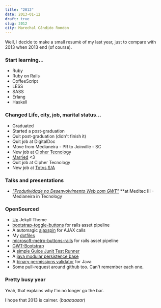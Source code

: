 ```yaml
---
title: "2012"
date: 2013-01-12
draft: true
slug: 2012
city: Marechal Cândido Rondon
---
```


Well, I decide to make a small resumè of my last year, just to compare with 2013 when 2013 end (of course).

### Start learning…

- Ruby
- Ruby on Rails
- CoffeeScript
- LESS
- SASS
- Erlang
- Haskell

### Changed Life, city, job, marital status…

- Graduated
- Started a post-graduation
- Quit post-graduation (didn't finish it)
- Quit job at DigitalDoc
- Move from Medianeira - PR to Joinville - SC
- New job at [Cipher Tecnology](http://www.cipher.com/)
- [Married](https://carlosbecker.com/posts/just-married/) <3
- Quit job at Cipher Tecnology
- New job at [Totvs S/A](http://www.totvs.com/)

### Talks and presentations

- *["Produtividade no Desenvolvimento Web com GWT"](https://github.com/caarlos0/meditec)* **at Meditec III - Medianeira in Tecnology

### OpenSourced

- [Up](https://carlosbecker.com/posts/up-a-jekyll-theme/) Jekyll Theme
- [bootstrap-toggle-buttons](https://github.com/caarlos0/rails-bootstrap-toggle-buttons) for rails asset pipeline
- A automagic [ajaxspin](https://github.com/caarlos0/ajaxspin) for AJAX calls
- My [dotfiles](https://carlosbecker.com/posts/dotfiles-are-meant-to-be-forked/)
- [microsoft-metro-buttons-rails](https://github.com/caarlos0/css3-microsoft-metro-buttons-rails)
for rails asset pipeline
- [GWT-Bootstrap](http://gwtbootstrap.github.com/)
- A [simple Guice Junit Test Runner](https://github.com/caarlos0/gunit)
- A [java modular persistence base](https://carlosbecker.com/posts/modular-persistence/)
- A [binary permissions validator](https://github.com/caarlos0/lila) for Java
- Some pull-request around github too. Can't remember each one.

### Pretty busy year

Yeah, that explains why I'm no longer go the bar.

I hope that 2013 is calmer. (*baaaaaaar*)
